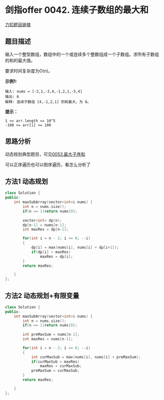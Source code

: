 <p id="连续子数组的最大和"></p>

# 剑指offer 0042. 连续子数组的最大和          

[力扣题目链接](https://leetcode-cn.com/problems/lian-xu-zi-shu-zu-de-zui-da-he-lcof/)      


## 题目描述  

输入一个整型数组，数组中的一个或连续多个整数组成一个子数组。求所有子数组的和的最大值。

要求时间复杂度为O(n)。


**示例1:**

    输入: nums = [-2,1,-3,4,-1,2,1,-5,4]
    输出: 6
    解释: 连续子数组 [4,-1,2,1] 的和最大，为 6。

**提示：**

    1 <= arr.length <= 10^5
    -100 <= arr[i] <= 100


## 思路分析  

动态规划典型题目，可见[0053.最大子序和](https://github.com/wangrui996/leedcode/blob/master/%E5%8A%A8%E6%80%81%E8%A7%84%E5%88%92/easy/0053.%E6%9C%80%E5%A4%A7%E5%AD%90%E5%BA%8F%E5%92%8C.md)  

可以正序遍历也可以倒序遍历，看怎么分析了  


## 方法1  动态规划  

```cpp
class Solution {
public:
    int maxSubArray(vector<int>& nums) {
        int n = nums.size();
        if(n == 1)return nums[0];
        
        vector<int> dp(n);
        dp[n-1] = nums[n-1];
        int maxRes = dp[n-1];

        for(int i = n - 2; i >= 0; --i)
        {
            dp[i] = max(nums[i], nums[i] + dp[i+1]);
            if(dp[i] > maxRes)
                maxRes = dp[i];
        }
        return maxRes;

    }
};
```

## 方法2 动态规划+有限变量   

```cpp
class Solution {
public:
    int maxSubArray(vector<int>& nums) {
        int n = nums.size();
        if(n == 1)return nums[0];
        
        int preMaxSum = nums[n-1];
        int maxRes = nums[n-1];

        for(int i = n - 2; i >= 0; --i)
        {
            int curMaxSub = max(nums[i], nums[i] + preMaxSum);
            if(curMaxSub > maxRes)
                maxRes = curMaxSub;
            preMaxSum = curMaxSub;
        }
        return maxRes;

    }
};
```